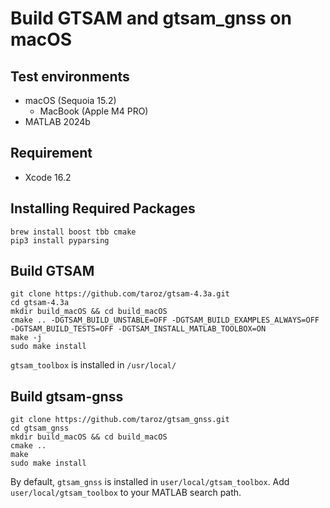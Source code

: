 # Build GTSAM and gtsam_gnss on macOS

## Test environments
- macOS (Sequoia 15.2)
  - MacBook (Apple M4 PRO)
- MATLAB 2024b

## Requirement
- Xcode 16.2

## Installing Required Packages
```shell
brew install boost tbb cmake
pip3 install pyparsing
```

## Build GTSAM
```shell
git clone https://github.com/taroz/gtsam-4.3a.git
cd gtsam-4.3a
mkdir build_macOS && cd build_macOS
cmake .. -DGTSAM_BUILD_UNSTABLE=OFF -DGTSAM_BUILD_EXAMPLES_ALWAYS=OFF -DGTSAM_BUILD_TESTS=OFF -DGTSAM_INSTALL_MATLAB_TOOLBOX=ON
make -j
sudo make install
```
`gtsam_toolbox` is installed in `/usr/local/`

## Build gtsam-gnss
```shell
git clone https://github.com/taroz/gtsam_gnss.git
cd gtsam_gnss
mkdir build_macOS && cd build_macOS
cmake ..
make
sudo make install
```
By default, `gtsam_gnss` is installed in `user/local/gtsam_toolbox`.
Add `user/local/gtsam_toolbox` to your MATLAB search path.
